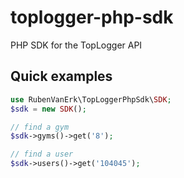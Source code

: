 # toplogger-php-sdk
PHP SDK for the TopLogger API

## Quick examples

```php
use RubenVanErk\TopLoggerPhpSdk\SDK;
$sdk = new SDK();

// find a gym
$sdk->gyms()->get('8');

// find a user
$sdk->users()->get('104045');
```
